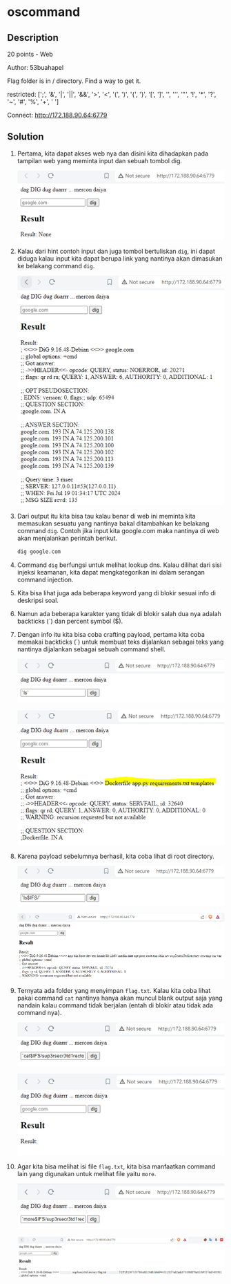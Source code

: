 # oscommand
## Description
20 points - Web

Author: 53buahapel

Flag folder is in / directory. Find a way to get it.

restricted: [';', '&', '|', '||', '&&', '>', '<', '(', ')', '{', '}', '[', ']', '\', ''', '"', '!', '*', '?', '~', '#', '%', '+', ' ']

Connect: <a href="http://172.188.90.64:6779">http://172.188.90.64:6779</a>

## Solution

1. Pertama, kita dapat akses web nya dan disini kita dihadapkan pada tampilan web yang meminta input dan sebuah tombol dig.

   ![](Image/Step-1.PNG)

3. Kalau dari hint contoh input dan juga tombol bertuliskan `dig`, ini dapat diduga kalau input kita dapat berupa link yang nantinya akan dimasukan ke belakang command `dig`.

   ![](Image/Step-2.PNG)

5. Dari output itu kita bisa tau kalau benar di web ini meminta kita memasukan sesuatu yang nantinya bakal ditambahkan ke belakang command `dig`. Contoh jika input kita google.com maka nantinya di web akan menjalankan perintah berikut. 

    ```bash
    dig google.com
    ```

6. Command `dig` berfungsi untuk melihat lookup dns. Kalau dilihat dari sisi injeksi keamanan, kita dapat mengkategorikan ini dalam serangan command injection.

7. Kita bisa lihat juga ada beberapa keyword yang di blokir sesuai info di deskripsi soal.

8. Namun ada beberapa karakter yang tidak di blokir salah dua nya adalah backticks (`) dan percent symbol ($).

9. Dengan info itu kita bisa coba crafting payload, pertama kita coba memakai backticks (`) untuk membuat teks dijalankan sebagai teks yang nantinya dijalankan sebagai sebuah command shell.

    ![](Image/Payload-1.PNG)

    ![](Image/Step-3.PNG)

10. Karena payload sebelumnya berhasil, kita coba lihat di root directory.

    ![](Image/Payload-2.PNG)

    ![](Image/Step-4.PNG)

11. Ternyata ada folder yang menyimpan `flag.txt`. Kalau kita coba lihat pakai command `cat` nantinya hanya akan muncul blank output saja yang nandain kalau command tidak berjalan (entah di blokir atau tidak ada command nya).

    ![](Image/Payload-3.PNG)

    ![](Image/Step-5.PNG)

12. Agar kita bisa melihat isi file `flag.txt`, kita bisa manfaatkan command lain yang digunakan untuk melihat file yaitu `more`.

    ![](Image/Payload-4.PNG)

    ![](Image/Step-6.PNG)
